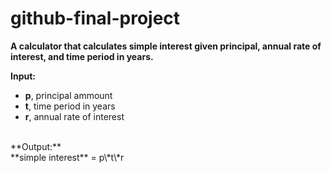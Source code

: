 # github-final-project

**A calculator that calculates simple interest given principal, annual rate of interest, and time period in years.**<br>

**Input:**<br>
- **p**, principal ammount 
- **t**, time period in years
- **r**, annual rate of interest
<br>
**Output:**<br>
**simple interest** = p\*t\*r

